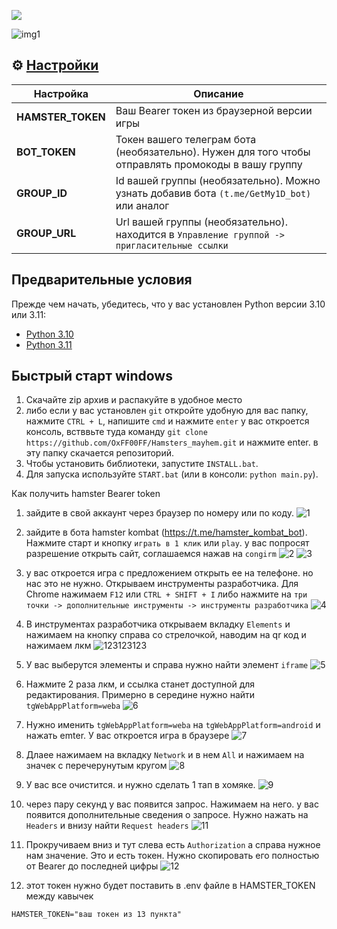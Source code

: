 [<img src="https://img.shields.io/badge/python-3.10%20%7C%203.11-blue">](https://www.python.org/downloads/)

![img1](.github/images/Preview.png)

## ⚙ [Настройки](https://github.com/OxFF00FF/Hamsters_mayhem/blob/master/.env.example)
| Настройка                    | Описание                                                                                      |
|------------------------------|-----------------------------------------------------------------------------------------------|
| **HAMSTER_TOKEN**            | Ваш Bearer токен из браузерной версии игры                                                    |
| **BOT_TOKEN**                | Токен вашего телеграм бота (необязательно). Нужен для того чтобы отправлять промокоды в вашу группу |
| **GROUP_ID**                 | Id вашей группы (необязательно). Можно узнать добавив бота `(t.me/GetMy1D_bot)` или аналог    |
| **GROUP_URL**                | Url вашей группы (необязательно). находится в `Управление группой -> пригласительные ссылки`  |

## Предварительные условия
Прежде чем начать, убедитесь, что у вас установлен Python версии 3.10 или 3.11:
- [Python 3.10](https://www.python.org/downloads/release/python-3100/)
- [Python 3.11](https://www.python.org/downloads/release/python-3110/)


## Быстрый старт windows
1. Скачайте zip архив и распакуйте в удобное место
2. либо если у вас установлен `git` откройте удобную для вас папку, нажмите `CTRL + L`, напишите `cmd` и нажмите `enter`
    у вас откроется консоль, встввьте туда команду `git clone https://github.com/OxFF00FF/Hamsters_mayhem.git` и нажмите enter.
    в эту папку скачается репозиторий.
3. Чтобы установить библиотеки, запустите `INSTALL.bat`.
4. Для запуска используйте `START.bat` (или в консоли: `python main.py`).





Как получить hamster Bearer token

1. зайдите в свой аккаунт через браузер по номеру или по коду.
![1](https://github.com/user-attachments/assets/0f307b70-b5fa-4479-9ffa-fe0cad537a9e)

2. зайдите в бота hamster kombat (https://t.me/hamster_kombat_bot).
   Нажмите старт и кнопку `играть в 1 клик` или `play`.
   у вас попросят разрешение открыть сайт, соглашаемся нажав на `congirm`
![2](https://github.com/user-attachments/assets/b95141ed-c44e-4853-ad2e-de47e463c18e)
![3](https://github.com/user-attachments/assets/5975d491-2b28-4b70-bf8f-1558ab3c8683)

4. у вас откроется игра с предложением открыть ее на телефоне.
   но нас это не нужно. Открываем инструменты разработчика. Для Chrome нажимаем `F12` или `CTRL + SHIFT + I` либо нажмите на `три точки -> дополнительные инструменты -> инструменты разработчика`
![4](https://github.com/user-attachments/assets/610bf810-6d66-4a35-ad08-a558275bf939)

5. В инструментах разработчика открываем вкладку `Elements` и нажимаем на кнопку справа со стрелочкой, наводим на qr код и нажимаем лкм
![123123123](https://github.com/user-attachments/assets/b01121d8-11f5-42a5-9ffd-2596bc855d2e)

6. У вас выберутся элементы и справа нужно найти элемент `iframe` 
![5](https://github.com/user-attachments/assets/b99f849a-568d-42c0-8de8-edf28adb4fa1)

7. Нажмите 2 раза лкм, и ссылка станет доступной для редактирования. Примерно в середине нужно найти `tgWebAppPlatform=weba`
![6](https://github.com/user-attachments/assets/7536093e-b1cf-4183-93e3-e31cba21e73b)

8. Нужно именить `tgWebAppPlatform=weba` на `tgWebAppPlatform=android` и нажать emter. 
   У вас откроется игра в браузере
![7](https://github.com/user-attachments/assets/c463489e-bd83-4ea9-8daa-6a81e960514e)

9. Длаее нажимаем на вкладку `Network` и в нем `All` и нажимаем на значек с перечерунутым кругом
![8](https://github.com/user-attachments/assets/320d8eb3-f3c2-4589-ad47-1445a6a4b50c)

10. У вас все очистится. и нужно сделать 1 тап в хомяке.
![9](https://github.com/user-attachments/assets/3592748b-5629-4e64-83e4-7cf88ef5d5b1)

11. через пару секунд у вас появится запрос. Нажимаем на него. у вас появится дополнительные сведения о запросе.
   Нужно нажать на `Headers` и внизу найти `Request headers`
![11](https://github.com/user-attachments/assets/aceb418e-87c5-4746-b515-29cfa0bff660)

13. Прокручиваем вниз и тут слева есть `Authorization` а справа нужное нам значение. Это и есть токен.
    Нужно скопировать его полностью от Bearer до последней цифры
![12](https://github.com/user-attachments/assets/a68c821c-ebe1-4829-8897-29ca5908fdff)

14. этот токен нужно будет поставить в .env файле в HAMSTER_TOKEN между кавычек
    
   `HAMSTER_TOKEN="ваш токен из 13 пункта"`
